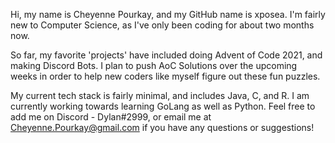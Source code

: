 Hi, my name is Cheyenne Pourkay, and my GitHub name is xposea. I'm fairly new to Computer Science, as I've only been coding for about two months now.

So far, my favorite 'projects' have included doing Advent of Code 2021, and making Discord Bots. I plan to push AoC Solutions over the upcoming weeks in order to help new coders like myself figure out these fun puzzles. 

My current tech stack is fairly minimal, and includes Java, C, and R. I am currently working towards learning GoLang as well as Python. Feel free to add me on Discord - Dylan#2999, or email me at Cheyenne.Pourkay@gmail.com if you have any questions or suggestions!
